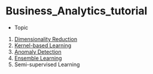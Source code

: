 # Business_Analytics_tutorial

* Topic  
1. [Dimensionality Reduction](https://github.com/junginkim23/Business_Analytics_tutorial/tree/master/Dimensionality_Reduction) 
2. [Kernel-based Learning](https://github.com/junginkim23/Business_Analytics_tutorial/tree/master/Kernel_based_learning) 
3. [Anomaly Detection](https://github.com/junginkim23/Business_Analytics_tutorial/tree/master/Anomaly_Detection)
4. [Ensemble Learning](https://github.com/junginkim23/Business_Analytics_tutorial/tree/master/Emsemble) 
5. Semi-supervised Learning


